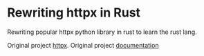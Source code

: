 # Rewriting httpx in Rust
Rewriting popular httpx python library in rust to learn the rust lang.

Original project [httpx](https://github.com/encode/httpx/).
Original project [documentation](https://www.python-httpx.org/)
